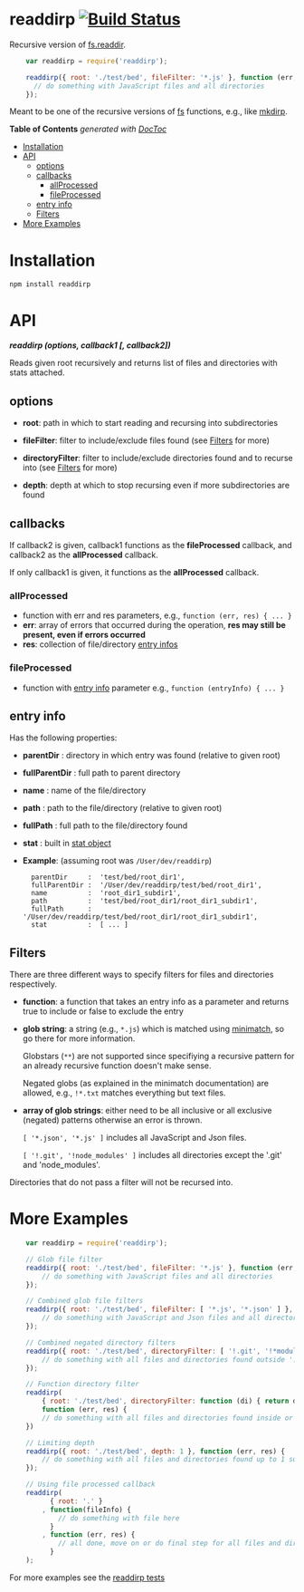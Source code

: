 # readdirp [![Build Status](https://secure.travis-ci.org/thlorenz/readdirp.png)](http://travis-ci.org/thlorenz/readdirp)

Recursive version of [fs.readdir](http://nodejs.org/docs/latest/api/fs.html#fs_fs_readdir_path_callback).

```javascript
    var readdirp = require('readdirp'); 

    readdirp({ root: './test/bed', fileFilter: '*.js' }, function (err, res) {
      // do something with JavaScript files and all directories
    });
```

Meant to be one of the recursive versions of [fs](http://nodejs.org/docs/latest/api/fs.html) functions, e.g., like [mkdirp](https://github.com/substack/node-mkdirp).

**Table of Contents**  *generated with [DocToc](http://doctoc.herokuapp.com/)*

- [Installation](#installation)
- [API](#api)
	- [options](#options)
	- [callbacks](#callbacks)
		- [allProcessed ](#allprocessed)
		- [fileProcessed](#fileprocessed)
	- [entry info](#entry-info)
	- [Filters](#filters)
- [More Examples](#more-examples)

# Installation

    npm install readdirp

# API

***readdirp (options, callback1 [, callback2])***

Reads given root recursively and returns list of files and directories with stats attached.

## options
    
- **root**: path in which to start reading and recursing into subdirectories

- **fileFilter**: filter to include/exclude files found (see [Filters](#filters) for more)

- **directoryFilter**: filter to include/exclude directories found and to recurse into (see [Filters](#filters) for more)

- **depth**: depth at which to stop recursing even if more subdirectories are found

## callbacks

If callback2 is given, callback1 functions as the **fileProcessed** callback, and callback2 as the **allProcessed** callback.

If only callback1 is given, it functions as the **allProcessed** callback.

### allProcessed 

- function with err and res parameters, e.g., `function (err, res) { ... }`
- **err**: array of errors that occurred during the operation, **res may still be present, even if errors occurred**
- **res**: collection of file/directory [entry infos](#entry-info)

### fileProcessed

- function with [entry info](#entry-info) parameter e.g., `function (entryInfo) { ... }`

## entry info

Has the following properties:

- **parentDir**     :  directory in which entry was found (relative to given root)
- **fullParentDir** :  full path to parent directory
- **name**          :  name of the file/directory
- **path**          :  path to the file/directory (relative to given root)
- **fullPath**      :  full path to the file/directory found
- **stat**          :  built in [stat object](http://nodejs.org/docs/v0.4.9/api/fs.html#fs.Stats)
- **Example**: (assuming root was `/User/dev/readdirp`)
        
        parentDir     :  'test/bed/root_dir1',
        fullParentDir :  '/User/dev/readdirp/test/bed/root_dir1',
        name          :  'root_dir1_subdir1',
        path          :  'test/bed/root_dir1/root_dir1_subdir1',
        fullPath      :  '/User/dev/readdirp/test/bed/root_dir1/root_dir1_subdir1',
        stat          :  [ ... ]
                    
## Filters
    
There are three different ways to specify filters for files and directories respectively. 

- **function**: a function that takes an entry info as a parameter and returns true to include or false to exclude the entry

- **glob string**: a string (e.g., `*.js`) which is matched using [minimatch](https://github.com/isaacs/minimatch), so go there for more
    information. 

    Globstars (`**`) are not supported since specifiying a recursive pattern for an already recursive function doesn't make sense.

    Negated globs (as explained in the minimatch documentation) are allowed, e.g., `!*.txt` matches everything but text files.

- **array of glob strings**: either need to be all inclusive or all exclusive (negated) patterns otherwise an error is thrown.
    
    `[ '*.json', '*.js' ]` includes all JavaScript and Json files.
    
    
    `[ '!.git', '!node_modules' ]` includes all directories except the '.git' and 'node_modules'.

Directories that do not pass a filter will not be recursed into.

# More Examples

```javascript
    var readdirp = require('readdirp');

    // Glob file filter
    readdirp({ root: './test/bed', fileFilter: '*.js' }, function (err, res) {
        // do something with JavaScript files and all directories
    });

    // Combined glob file filters
    readdirp({ root: './test/bed', fileFilter: [ '*.js', '*.json' ] }, function (err, res) {
        // do something with JavaScript and Json files and all directories
    });

    // Combined negated directory filters
    readdirp({ root: './test/bed', directoryFilter: [ '!.git', '!*modules' ] }, function (err, res) {
        // do something with all files and directories found outside '.git' or any modules directory 
    });

    // Function directory filter
    readdirp(
        { root: './test/bed', directoryFilter: function (di) { return di.name.length === 9; } }, 
        function (err, res) {
        // do something with all files and directories found inside or matching directories whose name has length 9
    })

    // Limiting depth
    readdirp({ root: './test/bed', depth: 1 }, function (err, res) {
        // do something with all files and directories found up to 1 subdirectory deep
    });

    // Using file processed callback
    readdirp(
          { root: '.' }
        , function(fileInfo) { 
            // do something with file here
          } 
        , function (err, res) {
            // all done, move on or do final step for all files and directories here
          }
    );
```

For more examples see the [readdirp tests](https://github.com/thlorenz/readdirp/blob/master/test/readdirp.js)

